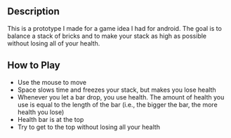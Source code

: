 Description
-----------
This is a prototype I made for a game idea I had for android. 
The goal is to balance a stack of bricks and to make your stack as high as possible without losing all of your health.

How to Play
-----------

- Use the mouse to move
- Space slows time and freezes your stack, but makes you lose health
- Whenever you let a bar drop, you use health. The amount of health you use is equal
  to the length of the bar (i.e., the bigger the bar, the more health you lose)
- Health bar is at the top
- Try to get to the top without losing all your health


